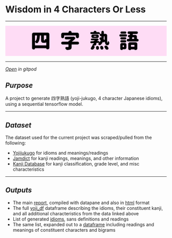 # Wisdom in 4 Characters Or Less

---
![Training a neural network to generate 四字熟語 (as best it can!)](./outputs/header.jpg)

---
[*Open*](https://gitpod.io/#https://github.com/ryancahildebrandt/yoji) *in gitpod*

## *Purpose*

A project to generate 四字熟語 (yoji-jukugo, 4 character Japanese idioms), using a sequential tensorflow model.

---
## *Dataset*
The dataset used for the current project was scraped/pulled from the following: 
- [Yojijukugo](http://www.edrdg.org/projects/yojijukugo.html) for idioms and meanings/readings
- [Jamdict](https://github.com/neocl/jamdict) for kanji readings, meanings, and other information
- [Kanji Database](https://www.kanjidatabase.com/) for kanji classification, grade level, and misc characteristics 

---

## *Outputs*

+ The main [report](https://datapane.com/u/ryancahildebrandt/reports/wisdom-in-4-characters/), compiled with datapane and also in [html](./outputs/yoji_rprt.html) format
+ The full [yoji_df](./outputs/yoji_df.csv) dataframe describing the idioms, their constituent kanji, and all additional characteristics from the data linked above
+ List of generated [idioms](./outputs/yoji_out.txt), sans definitions and readings
+ The same list, expanded out to a [dataframe](./outputs/yoji_out_df.csv) including readings and meanings of constituent characters and bigrams 

